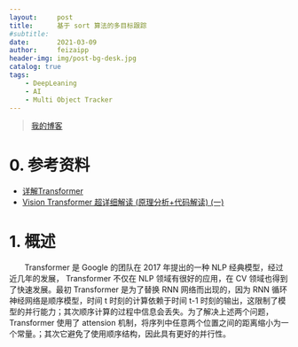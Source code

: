 ```yaml
---
layout:     post
title:      基于 sort 算法的多目标跟踪
#subtitle:  
date:       2021-03-09
author:     feizaipp
header-img: img/post-bg-desk.jpg
catalog: true
tags:
    - DeepLeaning
    - AI
    - Multi Object Tracker
---
```


> [我的博客](http://feizaipp.github.io)

# 0. 参考资料
* [详解Transformer](https://zhuanlan.zhihu.com/p/48508221)
* [Vision Transformer 超详细解读 (原理分析+代码解读) (一)](https://zhuanlan.zhihu.com/p/340149804)

# 1. 概述
&#160; &#160; &#160; &#160;Transformer 是 Google 的团队在 2017 年提出的一种 NLP 经典模型，经过近几年的发展， Transformer 不仅在 NLP 领域有很好的应用，在 CV 领域也得到了快速发展。最初 Transformer 是为了替换 RNN 网络而出现的，因为 RNN 循环神经网络是顺序模型，时间 t 时刻的计算依赖于时间 t-1 时刻的输出，这限制了模型的并行能力；其次顺序计算的过程中信息会丢失。为了解决上述两个问题， Transformer 使用了 attension 机制，将序列中任意两个位置之间的距离缩小为一个常量。；其次它避免了使用顺序结构，因此具有更好的并行性。

